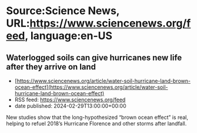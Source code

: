 # Source:Science News, URL:https://www.sciencenews.org/feed, language:en-US

## Waterlogged soils can give hurricanes new life after they arrive on land
 - [https://www.sciencenews.org/article/water-soil-hurricane-land-brown-ocean-effect](https://www.sciencenews.org/article/water-soil-hurricane-land-brown-ocean-effect)
 - RSS feed: https://www.sciencenews.org/feed
 - date published: 2024-02-29T13:00:00+00:00

New studies show that the long-hypothesized “brown ocean effect” is real, helping to refuel 2018’s Hurricane Florence and other storms after landfall.

